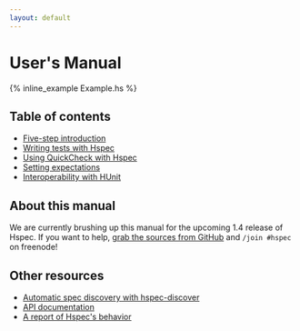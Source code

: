 ```yaml
---
layout: default
---
```


# User's Manual

{% inline_example Example.hs %}

## Table of contents

* [Five-step introduction](getting-started.html)
* [Writing tests with Hspec](writing-specs.html)
* [Using QuickCheck with Hspec](quickcheck.html)
* [Setting expectations](expectations.html)
* [Interoperability with HUnit](hunit.html)

## About this manual

We are currently brushing up this manual for the upcoming 1.4 release of Hspec.
If you want to help,
[grab the sources from GitHub](https://github.com/hspec/hspec) and
`/join #hspec` on freenode!



## Other resources

* [Automatic spec discovery with hspec-discover](https://github.com/hspec/hspec/tree/master/hspec-discover#readme)
* [API documentation](http://hackage.haskell.org/packages/archive/hspec/latest/doc/html/Test-Hspec.html)
* [A report of Hspec's behavior](report.html)
